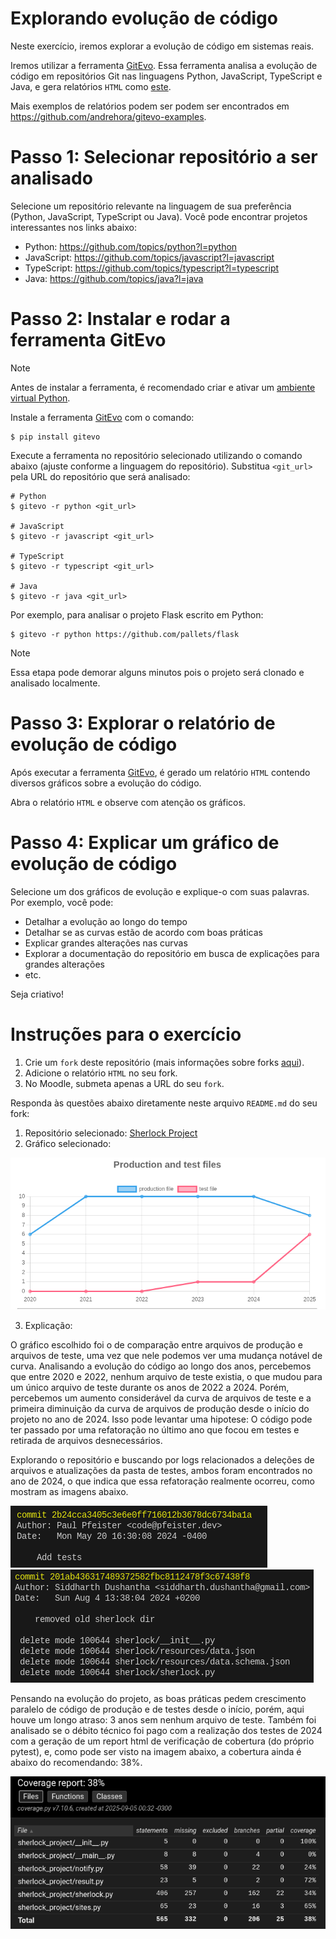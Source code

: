 # Explorando evolução de código

Neste exercício, iremos explorar a evolução de código em sistemas reais.

Iremos utilizar a ferramenta [GitEvo](https://github.com/andrehora/gitevo).
Essa ferramenta analisa a evolução de código em repositórios Git nas linguagens Python, JavaScript, TypeScript e Java, e gera relatórios `HTML` como [este](https://andrehora.github.io/gitevo-examples/python/pandas.html).

Mais exemplos de relatórios podem ser podem ser encontrados em https://github.com/andrehora/gitevo-examples.

# Passo 1: Selecionar repositório a ser analisado

Selecione um repositório relevante na linguagem de sua preferência (Python, JavaScript, TypeScript ou Java).
Você pode encontrar projetos interessantes nos links abaixo:

- Python: https://github.com/topics/python?l=python
- JavaScript: https://github.com/topics/javascript?l=javascript
- TypeScript: https://github.com/topics/typescript?l=typescript
- Java: https://github.com/topics/java?l=java

# Passo 2: Instalar e rodar a ferramenta GitEvo

> [!NOTE]
> Antes de instalar a ferramenta, é recomendado criar e ativar um [ambiente virtual Python](https://packaging.python.org/en/latest/guides/installing-using-pip-and-virtual-environments/#create-and-use-virtual-environments).

Instale a ferramenta [GitEvo](https://github.com/andrehora/gitevo) com o comando:

```
$ pip install gitevo
```

Execute a ferramenta no repositório selecionado utilizando o comando abaixo (ajuste conforme a linguagem do repositório).
Substitua `<git_url>` pela URL do repositório que será analisado:

```shell
# Python
$ gitevo -r python <git_url>

# JavaScript
$ gitevo -r javascript <git_url>

# TypeScript
$ gitevo -r typescript <git_url>

# Java
$ gitevo -r java <git_url>
```

Por exemplo, para analisar o projeto Flask escrito em Python:

```
$ gitevo -r python https://github.com/pallets/flask
```

> [!NOTE]
> Essa etapa pode demorar alguns minutos pois o projeto será clonado e analisado localmente.

# Passo 3: Explorar o relatório de evolução de código

Após executar a ferramenta [GitEvo](https://github.com/andrehora/gitevo), é gerado um relatório `HTML` contendo diversos gráficos sobre a evolução do código.

Abra o relatório `HTML` e observe com atenção os gráficos.

# Passo 4: Explicar um gráfico de evolução de código

Selecione um dos gráficos de evolução e explique-o com suas palavras.
Por exemplo, você pode:

- Detalhar a evolução ao longo do tempo
- Detalhar se as curvas estão de acordo com boas práticas
- Explicar grandes alterações nas curvas
- Explorar a documentação do repositório em busca de explicações para grandes alterações
- etc.

Seja criativo!

# Instruções para o exercício

1. Crie um `fork` deste repositório (mais informações sobre forks [aqui](https://docs.github.com/pt/pull-requests/collaborating-with-pull-requests/working-with-forks/fork-a-repo)).
2. Adicione o relatório `HTML` no seu fork.
3. No Moodle, submeta apenas a URL do seu `fork`.

Responda às questões abaixo diretamente neste arquivo `README.md` do seu fork:

1. Repositório selecionado: [Sherlock Project](https://github.com/sherlock-project/sherlock)
2. Gráfico selecionado: 

![Cobertura de testes](media/graph.png)

3. Explicação: 

O gráfico escolhido foi o de comparação entre arquivos de produção e arquivos de teste, uma vez que nele podemos ver uma mudança notável de curva. Analisando a evolução do código ao longo dos anos, percebemos que entre 2020 e 2022, nenhum arquivo de teste existia, o que mudou para um único arquivo de teste durante os anos de 2022 a 2024. Porém, percebemos um aumento considerável da curva de arquivos de teste e a primeira diminuição da curva de arquivos de produção desde o início do projeto no ano de 2024. Isso pode levantar uma hipotese: O código pode ter passado por uma refatoração no último ano que focou em testes e retirada de arquivos desnecessários.

Explorando o repositório e buscando por logs relacionados a deleções de arquivos e atualizações da pasta de testes, ambos foram encontrados no ano de 2024, o que indica que essa refatoração realmente ocorreu, como mostram as imagens abaixo.

![Log de Testes](media/log2.png)
![Log de Refatoração](media/log1.png)

Pensando na evolução do projeto, as boas práticas pedem crescimento paralelo de código de produção e de testes desde o início, porém, aqui houve um longo atraso: 3 anos sem nenhum arquivo de teste. Também foi analisado se o débito técnico foi pago com a realização dos testes de 2024 com a geração de um report html de verificação de cobertura (do próprio pytest), e, como pode ser visto na imagem abaixo, a cobertura ainda é abaixo do recomendando: 38%. 

![Cobertura de Testes](media/coverage.png)



